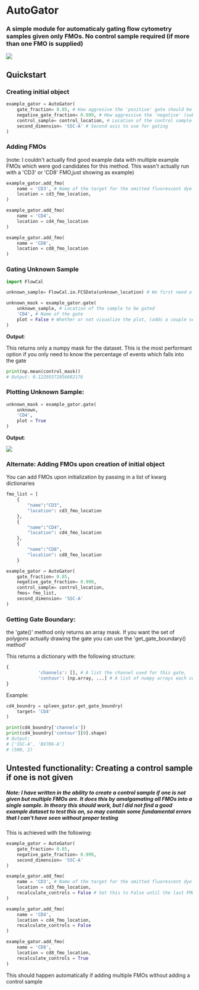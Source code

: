 # AutoGator
### A simple module for automaticaly gating flow cytometry samples given only FMOs. No control sample required (if more than one FMO is supplied)
![](img/AutoGator.png)

## Quickstart

### Creating initial object
```python
example_gator = AutoGator(
    gate_fraction= 0.85, # How aggresive the 'positive' gate should be
    negative_gate_fraction= 0.999, # How aggressive the 'negative' (subtractive) gate should be
    control_sample= control_location, # Location of the control sample
    second_dimension= 'SSC-A' # Second axis to use for gating
)
```

### Adding FMOs
(note:  I couldn't actually find good example data with multiple example FMOs which were god candidates for this method.  This wasn't actually run with a 'CD3' or 'CD8' FMO,just showing as example)

```python
example_gator.add_fmo(
    name = 'CD3', # Name of the target for the omitted fluorescent dye
    location = cd3_fmo_location,
)

example_gator.add_fmo(
    name = 'CD4', 
    location = cd4_fmo_location
)

example_gator.add_fmo(
    name = 'CD8', 
    location = cd8_fmo_location
)
```

### Gating Unknown Sample
```python
import FlowCal

unknown_sample= FlowCal.io.FCSData(unknown_location) # We first need a FlowCal object of the sample to gate

unknown_mask = example_gator.gate(
    unknown_sample, # Location of the sample to be gated
    'CD4', # Name of the gate
    plot = False # Whether or not visualize the plot, (adds a couple seconds to execution time, and only works in Jupyter Kernel)
)
```

**Output**:

This returns only a numpy mask for the dataset.  This is the most performant option if you only need to know the percentage of events which falls into the gate

```python
print(np.mean(control_mask))
# Output: 0.12295572856682176
```

### Plotting Unknown Sample:
```python
unknown_mask = example_gator.gate(
    unknown,
    'CD4',
    plot = True
)
```
**Output**:

![](img/example_output.png)

### Alternate: Adding FMOs upon creation of initial object
You can add FMOs upon initialization by passing in a list of kwarg dictionaries

```python
fmo_list = [
    {
        "name":"CD3",
        "location": cd3_fmo_location
    },
    {
        "name":"CD4",
        "location": cd4_fmo_location
    },
    {
        "name":"CD8",
        "location": cd8_fmo_location
    }

example_gator = AutoGator(
    gate_fraction= 0.85,
    negative_gate_fraction= 0.999,
    control_sample= control_location,
    fmos= fmo_list,
    second_dimension= 'SSC-A'
)
```

### Getting Gate Boundary:
the 'gate()' method only returns an array mask.  If you want the set of polygons actually drawing the gate you can use the 'get_gate_boundary() method'

This returns a dictionary with the following structure:
```python 
{
            'channels': [], # A list the channel used for this gate,
            'contour': [np.array, ...] # A list of numpy arrays each corresponding to a polygon gate, with shape (n,2).  (With proper parameter tuning, this should ideally have a length of 1)
}
```

Example:
```python
cd4_boundry = spleen_gator.get_gate_boundry(
    target= 'CD4'
)

print(cd4_boundry['channels'])
print(cd4_boundry['contour'][0].shape)
# Output:
# ['SSC-A', 'BV786-A']
# (500, 2)
```

## Untested functionality: Creating a control sample if one is not given

##### **Note:** I have written in the ability to create a control sample if one is not given but multiple FMOs are.  It does this by amalgamating all FMOs into a single sample. In theory this should work, but I did not find a good example dataset to test this on, so  may contain some fundamental errors that I can't have seen without proper testing

This is achieved with the following:

```python
example_gator = AutoGator(
    gate_fraction= 0.85,
    negative_gate_fraction= 0.999,
    second_dimension= 'SSC-A'
)

example_gator.add_fmo(
    name = 'CD3', # Name of the target for the omitted fluorescent dye
    location = cd3_fmo_location,
    recalculate_controls = False # Set this to False until the last FMO is added
)

example_gator.add_fmo(
    name = 'CD4', 
    location = cd4_fmo_location,
    recalculate_controls = False
)

example_gator.add_fmo(
    name = 'CD8', 
    location = cd8_fmo_location,
    recalculate_controls = True
)
```

This should happen automatically if adding multiple FMOs without adding a control sample
